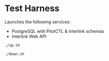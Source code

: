 # Test Harness

Launches the following services:

- PostgreSQL with PilotCTL & Interlink schemas
- Interlink Web API

```bash
./up.sh
```

```bash
./down.sh
```